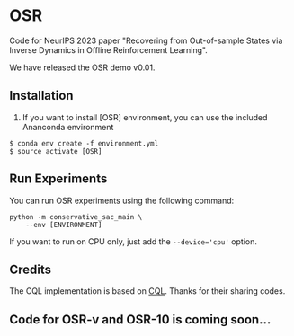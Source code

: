 # OSR
Code for NeurIPS 2023 paper "Recovering from Out-of-sample States via Inverse Dynamics in Offline Reinforcement Learning".

We have released the OSR demo v0.01.

## Installation

1. If you want to install [OSR] environment, you can use the included Ananconda environment
```
$ conda env create -f environment.yml
$ source activate [OSR]
```

## Run Experiments
You can run OSR experiments using the following command:
```
python -m conservative_sac_main \
    --env [ENVIRONMENT]
```
If you want to run on CPU only, just add the `--device='cpu'` option.

## Credits
The CQL implementation is based on [CQL](https://github.com/young-geng/CQL). Thanks for their sharing codes.

## Code for OSR-v and OSR-10 is coming soon...
